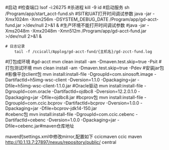 #启动
    #检查端口
        lsof -i:26275
    #杀进程
        kill -9 id
    #启动服务
        sh /Program/app/start_acct-fund.sh
        #SIT和UAT打开时间调试参数
        java -jar -Xmx1024m -Xmn256m -DSYSTEM_DEBUG_DATE /Program/app/gd-acct-fund.jar >/dev/null 2>&1 &
        #生产环境不能打开时间调试参数
        #java -jar -Xms2048m -Xmx2048m -Xmn512m /Program/app/gd-acct-fund.jar >/dev/null 2>&1 &
        

    # 日志记录
        tail -f /ccicall/Applog/gd-acct-fund/{主机名}/gd-zcct-fund.log

#打包成环境
    #gd-acct
    mvn clean install  -am -Dmaven.test.skip=true -Psit
    #打包测试环境
    mvn clean install  -am -Dmaven.test.skip=true -Pdev
#安装jar包
#影像平台client包
mvn install:install-file -DgroupId=com.sinosoft.image -DartifactId=h5img-wsc-client -Dversion=1.1.0 -Dpackaging=jar -Dfile=h5img-wsc-client-1.1.0.jar
#Oracle驱动
mvn install:install-file -DgroupId=com.oracle -DartifactId=ojdbc8 -Dversion=12.2.0.1.0 -Dpackaging=jar -Dfile=ojdbc8.jar
#bcprov包
mvn install:install-file -DgroupId=com.ccic.bcprov -DartifactId=bcprov -Dversion=1.0.0 -Dpackaging=jar -Dfile=bcprov-jdk14-150.jar  
#cebenc包
mvn install:install-file -DgroupId=com.ccic.cebenc -DartifactId=cebenc -Dversion=1.0.0 -Dpackaging=jar -Dfile=cebenc.jar#maven仓库地址

maven的settings.xml中修改mirror,配置如下
<mirror>
    <id>ccicmaven</id>
    <name>ccic maven</name>
    <url>http://10.1.13.7:27897/nexus/repository/public/</url>
    <mirrorOf>central</mirrorOf>
</mirror> 